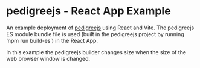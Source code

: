 # pedigreejs - React App Example


An example deployment of [pedigreejs](https://ccge-boadicea.github.io/pedigreejs/) using 
React and Vite. The pedigreejs ES module bundle file is used (built in the pedigreejs project by running ‘npm run build-es’) 
in the React App.

In this example the pedigreejs builder changes size when the size of the web browser window is changed.
